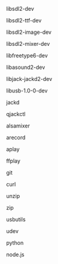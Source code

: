 libsdl2-dev

libsdl2-ttf-dev

libsdl2-image-dev

libsdl2-mixer-dev

libfreetype6-dev

libasound2-dev

libjack-jackd2-dev

libusb-1.0-0-dev

jackd

qjackctl

alsamixer

arecord

aplay

ffplay

git

curl

unzip

zip

usbutils

udev

python

node.js
